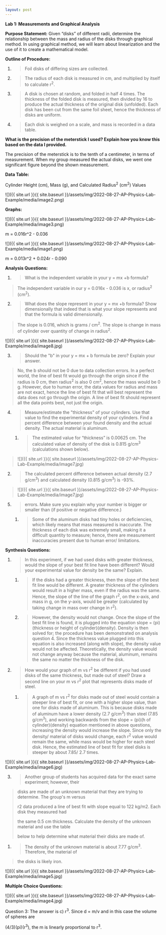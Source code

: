 ```yaml
---
layout: post
---
```

**<span class="underline">Lab 1: Measurements and Graphical Analysis</span>**

**Purpose Statement:** Given “disks” of different radii, determine the relationship between the mass and radius of the disks through graphical method. In using graphical method, we will learn about linearization and the use of it to create a mathematical model.

**Outline of Procedure:**

1.  > Foil disks of differing sizes are collected.

2.  > The radius of each disk is measured in cm, and multiplied by itself to calculate r<sup>2</sup>.

3.  > A disk is chosen at random, and folded in half 4 times. The thickness of the folded disk is measured, then divided by 16 to produce the actual thickness of the original disk (unfolded). Each disk has been cut from the same foil sheet, hence the thickness of disks are uniform.

4.  > Each disk is weighed on a scale, and mass is recorded in a data table.

**What is the precision of the meterstick I used? Explain how you know this based on the data I provided.**

The precision of the meterstick is to the tenth of a centimeter, in terms of measurement. When my group measured the actual disks, we went one significant figure beyond the shown measurement.

**Data Table:**

Cylinder Height (cm), Mass (g), and Calculated Radius<sup>2</sup> (cm<sup>2</sup>) Values

![]({{ site.url }}{{ site.baseurl }}/assets/img/2022-08-27-AP-Physics-Lab-Example/media/image2.png)

**Graphs:**

![]({{ site.url }}{{ site.baseurl }}/assets/img/2022-08-27-AP-Physics-Lab-Example/media/image3.png)

m = 0.016r^2 - 0.036

![]({{ site.url }}{{ site.baseurl }}/assets/img/2022-08-27-AP-Physics-Lab-Example/media/image1.png)

m = 0.013r^2 + 0.024r - 0.090

**Analysis Questions:**

1.  > What is the independent variable in your y = mx +b formula?

> The independent variable in our y = 0.016x - 0.036 is x, or radius<sup>2</sup> (cm<sup>2</sup>).

2.  > What does the slope represent in your y = mx +b formula? Show dimensionally that indeed that is what your slope represents and that the formula is valid dimensionally.

> The slope is 0.016, which is grams / cm<sup>2</sup>. The slope is change in mass of cylinder over quantity of change in radius<sup>2</sup>.

![]({{ site.url }}{{ site.baseurl }}/assets/img/2022-08-27-AP-Physics-Lab-Example/media/image8.jpg)

3.  > Should the "b" in your y = mx + b formula be zero? Explain your answer.

> No, the b should not be 0 due to data collection errors. In a perfect world, the line of best fit would go through the origin since if the radius is 0 cm, then radius<sup>2</sup> is also 0 cm<sup>2</sup>, hence the mass would be 0 g. However, due to human error, the data values for radius and mass are not exact, hence the line of best fit that will best represent the data does not go through the origin. A line of best fit should represent all the data points best, not just the origin.

4.  > Measure/estimate the "thickness" of your cylinders. Use that value to find the experimental density of your cylinders. Find a percent difference between your found density and the actual density. The actual material is aluminum.
    
    1.  > The estimated value for “thickness” is 0.00625 cm. The calculated value of density of the disk is 0.815 g/cm<sup>3</sup> (calculations shown below).

> ![]({{ site.url }}{{ site.baseurl }}/assets/img/2022-08-27-AP-Physics-Lab-Example/media/image7.jpg)

2.  > The calculated percent difference between actual density (2.7 g/cm<sup>3</sup>) and calculated density (0.815 g/cm<sup>3</sup>) is -93%.

> ![]({{ site.url }}{{ site.baseurl }}/assets/img/2022-08-27-AP-Physics-Lab-Example/media/image7.jpg)

5.  > errors. Make sure you explain why your number is bigger or smaller than (if positive or negative difference.)
    
    1.  > Some of the aluminum disks had tiny holes or deficiencies, which likely means that mass measured is inaccurate. The thickness of each disk was extremely small, making it a difficult quantity to measure; hence, there are measurement inaccuracies present due to human error/ limitations.

**Synthesis Questions:**

1.  > In this experiment, if we had used disks with greater thickness, would the slope of your best fit line have been different? Would your experimental value for density be the same? Explain.
    
    1.  > If the disks had a greater thickness, then the slope of the best fit line would be different. A greater thickness of the cylinders would result in a higher mass, even if the radius was the same. Hence, the slope of the line of the graph r<sup>2</sup>, on the x-axis, and mass in g, on the y-axis, would be greater (calculated by taking change in mass over change in r<sup>2</sup>).
    
    2.  > However, the density would not change. Once the slope of the best fit line is found, it is plugged into the equation slope = (pi)(thickness or height of cylinder)(density). Density is then solved for; the procedure has been demonstrated on analysis question 4. Since the thickness value plugged into this equation is also increased (along with slope), the density value would not be affected. Theoretically, the density value would not change anyway because the material, aluminum, remains the same no matter the thickness of the disk.

2.  > How would your graph of m vs r<sup>2</sup> be different if you had used disks of the same thickness, but made out of steel? Draw a second line on your m vs r<sup>2</sup> plot that represents disks made of steel.
    
    1.  > A graph of m vs r<sup>2</sup> for disks made out of steel would contain a steeper line of best fit, or one with a higher slope value, than one for disks made of aluminum. This is because disks made of aluminum have a lower density (2.7 g/cm<sup>3</sup>) than steel (7.85 g/cm<sup>3</sup>), and working backwards from the slope = (pi)(h of cylinder)(density) equation mentioned in above questions, increasing the density would increase the slope. Since only the density/ material of disks would change, each r<sup>2</sup> value would remain the same, while mass would be higher for each steel disk. Hence, the estimated line of best fit for steel disks is steeper by about 7.85/ 2.7 times.

![]({{ site.url }}{{ site.baseurl }}/assets/img/2022-08-27-AP-Physics-Lab-Example/media/image6.jpg)

3.  > Another group of students has acquired data for the exact same experiment; however, their

> disks are made of an unknown material that they are trying to determine. The group's m versus
> 
> r2 data produced a line of best fit with slope equal to 122 kg/m2. Each disk they measured had
> 
> the same 0.5 cm thickness. Calculate the density of the unknown material and use the table
> 
> below to help determine what material their disks are made of.

1.  > The density of the unknown material is about 7.77 g/cm<sup>3</sup>. Therefore, the material of

> the disks is likely iron.

![]({{ site.url }}{{ site.baseurl }}/assets/img/2022-08-27-AP-Physics-Lab-Example/media/image5.jpg)

**Multiple Choice Questions:**

![]({{ site.url }}{{ site.baseurl }}/assets/img/2022-08-27-AP-Physics-Lab-Example/media/image4.jpg)

<span class="underline">Question 3</span>: The answer is c) r<sup>3</sup>. Since d = m/v and in this case the volume of spheres are

(4/3)(pi)(r<sup>3</sup>), the m is linearly proportional to r<sup>3</sup>.
